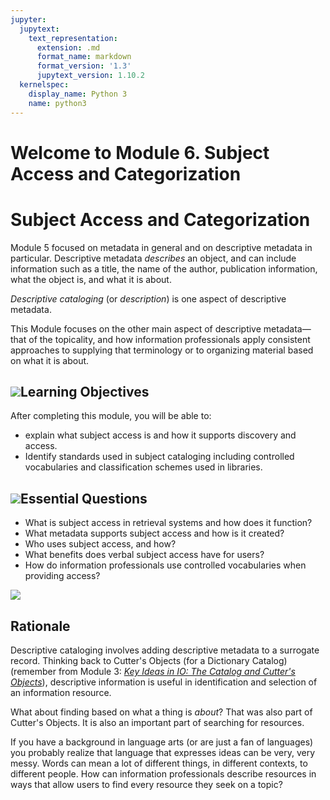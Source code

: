 ```yaml
---
jupyter:
  jupytext:
    text_representation:
      extension: .md
      format_name: markdown
      format_version: '1.3'
      jupytext_version: 1.10.2
  kernelspec:
    display_name: Python 3
    name: python3
---
```


<!-- #region id="vi93uZJ8H647" -->
Welcome to Module 6. Subject Access and Categorization
======================================================

Subject Access and Categorization
=================================

Module 5 focused on metadata in general and on descriptive metadata in particular. Descriptive metadata _describes_ an object, and can include information such as a title, the name of the author, publication information, what the object is, and what it is about. 

_Descriptive cataloging_ (or _description_) is one aspect of descriptive metadata. 

This Module focuses on the other main aspect of descriptive metadata—that of the topicality, and how information professionals apply consistent approaches to supplying that terminology or to organizing material based on what it is about. 

**![](https://missouri.instructure.com/courses/49361/files/8633283/download)Learning Objectives**
-------------------------------------------------------------------------------------------------

After completing this module, you will be able to:

*   explain what subject access is and how it supports discovery and access. 
*   Identify standards used in subject cataloging including controlled vocabularies and classification schemes used in libraries. 

**![](https://missouri.instructure.com/courses/49361/files/8633254/download)Essential Questions**
-------------------------------------------------------------------------------------------------

*   What is subject access in retrieval systems and how does it function?
*   What metadata supports subject access and how is it created?
*   Who uses subject access, and how?
*   What benefits does verbal subject access have for users?
*   How do information professionals use controlled vocabularies when providing access?

![](https://missouri.instructure.com/courses/49361/files/8633221/download)

**Rationale**
-------------

Descriptive cataloging involves adding descriptive metadata to a surrogate record. Thinking back to Cutter's Objects (for a Dictionary Catalog) (remember from Module 3: _[Key Ideas in IO: The Catalog and Cutter's Objects](https://missouri.instructure.com/courses/49361/pages/key-ideas-in-io-the-catalog-and-cutters-objects "Key Ideas in IO: The Catalog and Cutter's Objects")_), descriptive information is useful in identification and selection of an information resource.

What about finding based on what a thing is _about_? That was also part of Cutter's Objects. It is also an important part of searching for resources.

If you have a background in language arts (or are just a fan of languages) you probably realize that language that expresses ideas can be very, very messy. Words can mean a lot of different things, in different contexts, to different people. How can information professionals describe resources in ways that allow users to find every resource they seek on a topic?
<!-- #endregion -->
